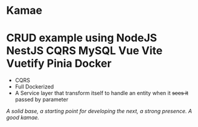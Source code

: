 # Kamae
# CRUD example using NodeJS NestJS CQRS MySQL Vue Vite Vuetify Pinia  Docker

- CQRS
- Full Dockerized
- A Service layer that transform itself to handle an entity when it ~~sees it~~ passed by parameter 

*A solid base, a starting point for developing the next, a strong presence. A good kamae.*

